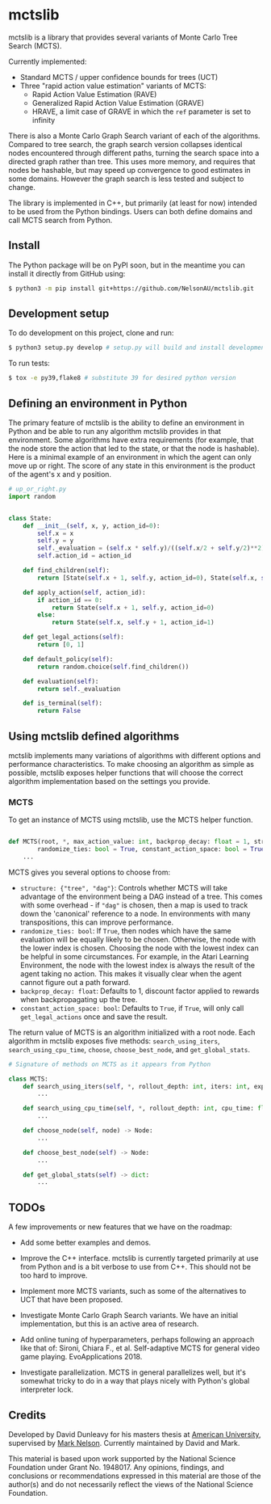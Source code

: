 # mctslib

mctslib is a library that provides several variants of Monte Carlo Tree Search
(MCTS).

Currently implemented:

- Standard MCTS / upper confidence bounds for trees (UCT)
- Three "rapid action value estimation" variants of MCTS:
  - Rapid Action Value Estimation (RAVE)
  - Generalized Rapid Action Value Estimation (GRAVE)
  - HRAVE, a limit case of GRAVE in which the `ref` parameter is set to infinity

There is also a Monte Carlo Graph Search variant of each of the algorithms.
Compared to tree search, the graph search version collapses identical nodes
encountered through different paths, turning the search space into a directed
graph rather than tree. This uses more memory, and requires that nodes be
hashable, but may speed up convergence to good estimates in some domains.
However the graph search is less tested and subject to change.

The library is implemented in C++, but primarily (at least for now) intended to
be used from the Python bindings. Users can both define domains and call MCTS
search from Python.

## Install
The Python package will be on PyPI soon, but in the meantime you can install it
directly from GitHub using:
```sh
$ python3 -m pip install git+https://github.com/NelsonAU/mctslib.git
```

## Development setup
To do development on this project, clone and run:
```sh
$ python3 setup.py develop # setup.py will build and install development version
```

To run tests:
```sh
$ tox -e py39,flake8 # substitute 39 for desired python version
```

## Defining an environment in Python

The primary feature of mctslib is the ability to define an environment in Python and be able to run
any algorithm mctslib provides in that environment. Some algorithms have extra requirements (for
example, that the node store the action that led to the state, or that the node is hashable). Here 
is a minimal example of an environment in which the agent can only move up or right. The score of any
state in this environment is the product of the agent's x and y position.

```python
# up_or_right.py
import random


class State:
    def __init__(self, x, y, action_id=0):
        self.x = x
        self.y = y
        self._evaluation = (self.x * self.y)/((self.x/2 + self.y/2)**2)
        self.action_id = action_id

    def find_children(self):
        return [State(self.x + 1, self.y, action_id=0), State(self.x, self.y + 1, action_id=1)]

    def apply_action(self, action_id):
        if action_id == 0:
            return State(self.x + 1, self.y, action_id=0)
        else:
            return State(self.x, self.y + 1, action_id=1)

    def get_legal_actions(self):
        return [0, 1]

    def default_policy(self):
        return random.choice(self.find_children())

    def evaluation(self):
        return self._evaluation

    def is_terminal(self):
        return False

```




## Using mctslib defined algorithms


mctslib implements many variations of algorithms with different options and performance characteristics.
To make choosing an algorithm as simple as possible, mctslib exposes helper functions that will choose
the correct algorithm implementation based on the settings you provide.

### MCTS

To get an instance of MCTS using mctslib, use the MCTS helper function.

```python

def MCTS(root, *, max_action_value: int, backprop_decay: float = 1, structure: str = "tree",
        randomize_ties: bool = True, constant_action_space: bool = True):
    ...
```

MCTS gives you several options to choose from:

- `structure: {"tree", "dag"}`: Controls whether MCTS will take advantage of the environment being
a DAG instead of a tree. This comes with some overhead - if `"dag"` is chosen, then a map is used to
track down the 'canonical' reference to a node. In environments with many transpositions, this can 
improve performance.
- `randomize_ties: bool`: If `True`, then nodes which have the same evaluation will be 
equally likely to be chosen. Otherwise, the node with the lower index is chosen. Choosing the node with
the lowest index can be helpful in some circumstances. For example, in the Atari Learning Environment,
the node with the lowest index is always the result of the agent taking no action. This makes it visually
clear when the agent cannot figure out a path forward.
- `backprop_decay: float`: Defaults to 1, discount factor applied to rewards when backpropagating up
the tree.
- `constant_action_space: bool`: Defaults to `True`, if `True`, will only call `get_legal_actions`
once and save the result.

The return value of MCTS is an algorithm initialized with a root node. Each algorithm in mctslib
exposes five methods: `search_using_iters`, `search_using_cpu_time`, `choose`, `choose_best_node`,
and `get_global_stats`.

```python
# Signature of methods on MCTS as it appears from Python

class MCTS:
    def search_using_iters(self, *, rollout_depth: int, iters: int, exploration_weight: float) -> Node:
        ...

    def search_using_cpu_time(self, *, rollout_depth: int, cpu_time: float, exploration_weight: float) -> Node:
        ...

    def choose_node(self, node) -> Node:
        ...

    def choose_best_node(self) -> Node:
        ...

    def get_global_stats(self) -> dict:
        ...
```

## TODOs

A few improvements or new features that we have on the roadmap:

- Add some better examples and demos.

- Improve the C++ interface. mctslib is currently targeted primarily at use
  from Python and is a bit verbose to use from C++. This should not be too hard
  to improve.

- Implement more MCTS variants, such as some of the alternatives to UCT that
  have been proposed.

- Investigate Monte Carlo Graph Search variants. We have an initial
  implementation, but this is an active area of research.

- Add online tuning of hyperparameters, perhaps following an approach like that
  of: Sironi, Chiara F., et al. Self-adaptive MCTS for general video game
  playing. EvoApplications 2018.

- Investigate parallelization. MCTS in general parallelizes well, but it's
  somewhat tricky to do in a way that plays nicely with Python's global
  interpreter lock.

## Credits

Developed by David Dunleavy for his masters thesis at [American
University](https://www.american.edu/cas/cs/), supervised by [Mark
Nelson](https://www.kmjn.org/). Currently maintained by David and Mark.

This material is based upon work supported by the National Science Foundation
under Grant No. 1948017. Any opinions, findings, and conclusions or
recommendations expressed in this material are those of the author(s) and do
not necessarily reflect the views of the National Science Foundation.

